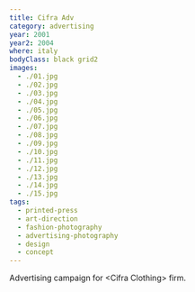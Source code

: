 ```yaml
---
title: Cifra Adv
category: advertising
year: 2001
year2: 2004
where: italy
bodyClass: black grid2
images:
  - ./01.jpg
  - ./02.jpg
  - ./03.jpg
  - ./04.jpg
  - ./05.jpg
  - ./06.jpg
  - ./07.jpg
  - ./08.jpg
  - ./09.jpg
  - ./10.jpg
  - ./11.jpg
  - ./12.jpg
  - ./13.jpg
  - ./14.jpg
  - ./15.jpg
tags:
  - printed-press
  - art-direction
  - fashion-photography
  - advertising-photography
  - design
  - concept
---
```


Advertising campaign for &lt;Cifra Clothing&gt; firm.
